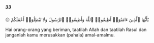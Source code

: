 ##### 33

<span class="ayah">۞ يَٰٓأَيُّهَا ٱلَّذِينَ ءَامَنُوٓا۟ أَطِيعُوا۟ ٱللَّهَ وَأَطِيعُوا۟ ٱلرَّسُولَ وَلَا تُبْطِلُوٓا۟ أَعْمَٰلَكُمْ</span>

<span class="ayah_translation">Hai orang-orang yang beriman, taatilah Allah dan taatilah Rasul dan janganlah kamu merusakkan (pahala) amal-amalmu.</span>
